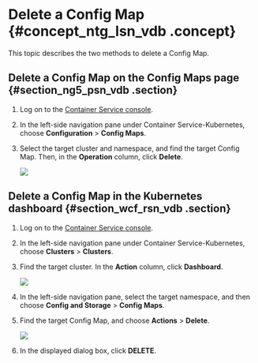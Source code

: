 # Delete a Config Map {#concept_ntg_lsn_vdb .concept}

This topic describes the two methods to delete a Config Map.

## Delete a Config Map on the Config Maps page {#section_ng5_psn_vdb .section}

1.  Log on to the [Container Service console](https://partners-intl.console.aliyun.com/#/cs).
2.  In the left-side navigation pane under Container Service-Kubernetes, choose **Configuration** \> **Config Maps**.
3.  Select the target cluster and namespace, and find the target Config Map. Then, in the **Operation** column, click **Delete**.

    ![](http://static-aliyun-doc.oss-cn-hangzhou.aliyuncs.com/assets/img/15758/156275177510763_en-US.png)


## Delete a Config Map in the Kubernetes dashboard {#section_wcf_rsn_vdb .section}

1.  Log on to the [Container Service console](https://partners-intl.console.aliyun.com/#/cs).
2.  In the left-side navigation pane under Container Service-Kubernetes, choose **Clusters** \> **Clusters**.
3.  Find the target cluster. In the **Action** column, click **Dashboard**.

    ![](http://static-aliyun-doc.oss-cn-hangzhou.aliyuncs.com/assets/img/15758/156275177510764_en-US.png)

4.  In the left-side navigation pane, select the target namespace, and then choose **Config and Storage** \> **Config Maps**.
5.  Find the target Config Map, and choose **Actions** \> **Delete**.

    ![](http://static-aliyun-doc.oss-cn-hangzhou.aliyuncs.com/assets/img/15758/156275177610765_en-US.png)

6.  In the displayed dialog box, click **DELETE**.

